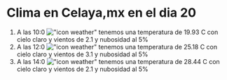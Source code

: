 # Clima en Celaya,mx en el dia 20

1. A las 10:0 !["icon weather"](http://openweathermap.org/img/w/01d.png) tenemos una temperatura de 19.93 C con cielo claro y  vientos de 2.1 y nubosidad al 5%
1. A las 12:0 !["icon weather"](http://openweathermap.org/img/w/01d.png) tenemos una temperatura de 25.18 C con cielo claro y  vientos de 3.1 y nubosidad al 5%
1. A las 14:0 !["icon weather"](http://openweathermap.org/img/w/01d.png) tenemos una temperatura de 28.44 C con cielo claro y  vientos de 2.1 y nubosidad al 5%
